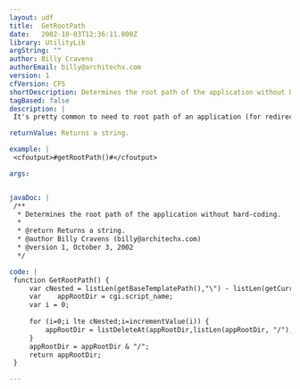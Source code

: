 ```yaml
---
layout: udf
title:  GetRootPath
date:   2002-10-03T12:36:11.000Z
library: UtilityLib
argString: ""
author: Billy Cravens
authorEmail: billy@architechx.com
version: 1
cfVersion: CF5
shortDescription: Determines the root path of the application without hard-coding.
tagBased: false
description: |
 It's pretty common to need to root path of an application (for redirects, images, etc.)  Typically, this value is hard-coded.  This UDF allows you to dynamically determine the root path.  Note: this requires that the template calling this UDF is in the root directory.

returnValue: Returns a string.

example: |
 <cfoutput>#getRootPath()#</cfoutput>

args:


javaDoc: |
 /**
  * Determines the root path of the application without hard-coding.
  * 
  * @return Returns a string. 
  * @author Billy Cravens (billy@architechx.com) 
  * @version 1, October 3, 2002 
  */

code: |
 function GetRootPath() {
     var cNested = listLen(getBaseTemplatePath(),"\") - listLen(getCurrentTemplatePath(),"\");
     var    appRootDir = cgi.script_name;
     var i = 0;
     
     for (i=0;i lte cNested;i=incrementValue(i)) {
         appRootDir = listDeleteAt(appRootDir,listLen(appRootDir, "/"),"/");
     }
     appRootDir = appRootDir & "/";
     return appRootDir;
 }

---
```


